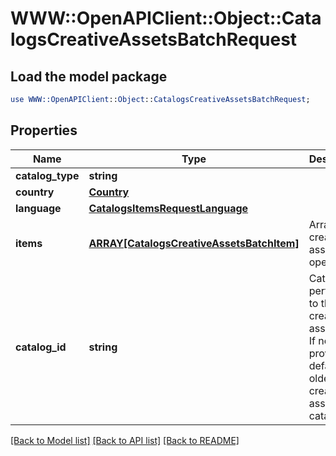 # WWW::OpenAPIClient::Object::CatalogsCreativeAssetsBatchRequest

## Load the model package
```perl
use WWW::OpenAPIClient::Object::CatalogsCreativeAssetsBatchRequest;
```

## Properties
Name | Type | Description | Notes
------------ | ------------- | ------------- | -------------
**catalog_type** | **string** |  | 
**country** | [**Country**](Country.md) |  | 
**language** | [**CatalogsItemsRequestLanguage**](CatalogsItemsRequestLanguage.md) |  | 
**items** | [**ARRAY[CatalogsCreativeAssetsBatchItem]**](CatalogsCreativeAssetsBatchItem.md) | Array with creative assets item operations | 
**catalog_id** | **string** | Catalog id pertaining to the creative assets item. If not provided, default to oldest creative assets catalog | [optional] 

[[Back to Model list]](../README.md#documentation-for-models) [[Back to API list]](../README.md#documentation-for-api-endpoints) [[Back to README]](../README.md)


